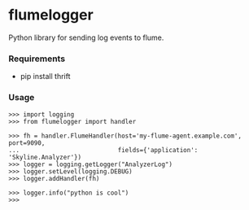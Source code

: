 flumelogger
===========

Python library for sending log events to flume.

### Requirements

  * pip install thrift

### Usage

```
>>> import logging
>>> from flumelogger import handler

>>> fh = handler.FlumeHandler(host='my-flume-agent.example.com', port=9090, 
...                           fields={'application': 'Skyline.Analyzer'})
>>> logger = logging.getLogger("AnalyzerLog")
>>> logger.setLevel(logging.DEBUG)
>>> logger.addHandler(fh)

>>> logger.info("python is cool")
>>>
```

